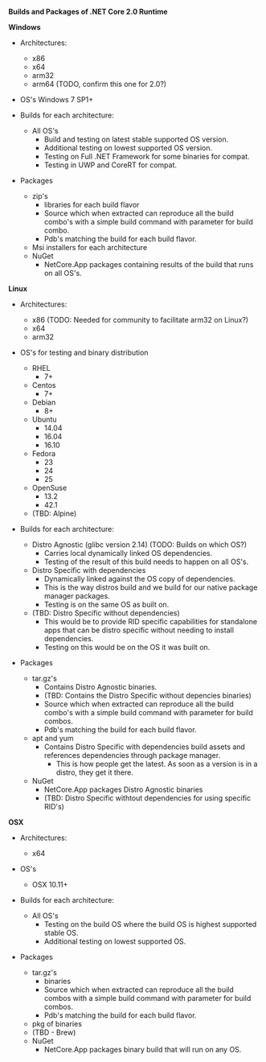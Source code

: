 **Builds and Packages of .NET Core 2.0 Runtime**

__Windows__

- Architectures:
    - x86
    - x64
    - arm32
    - arm64 (TODO, confirm this one for 2.0?)

- OS's
    Windows 7 SP1+

- Builds for each architecture:
    - All OS's
      - Build and testing on latest stable supported OS version.
      - Additional testing on lowest supported OS version. 
      - Testing on Full .NET Framework for some binaries for compat.
      - Testing in UWP and CoreRT for compat.

- Packages
    - zip's
        - libraries for each build flavor
        - Source which when extracted can reproduce all the build combo's with a simple build command with parameter for build combo.
        - Pdb's matching the build for each build flavor.
    - Msi installers for each architecture
    - NuGet
        - NetCore.App packages containing results of the build that runs on all OS's.

__Linux__

- Architectures:
    - x86 (TODO: Needed for community to facilitate arm32 on Linux?)
    - x64
    - arm32

- OS's for testing and binary distribution
    - RHEL
        - 7+
    - Centos 
        - 7+
    - Debian
        - 8+
    - Ubuntu
        - 14.04
        - 16.04
        - 16.10
    - Fedora
        - 23
        - 24
        - 25
    - OpenSuse
        - 13.2
        - 42.1
    - (TBD: Alpine)

- Builds for each architecture:
    - Distro Agnostic (glibc version 2.14) (TODO: Builds on which OS?)
        - Carries local dynamically linked OS dependencies.
        - Testing of the result of this build needs to happen on all OS's.
    - Distro Specific with dependencies
        - Dynamically linked against the OS copy of dependencies.
        - This is the way distros build and we build for our native package manager packages.
        - Testing is on the same OS as built on.
    - (TBD: Distro Specific without dependencies)
        - This would be to provide RID specific capabilities for standalone apps that can be distro specific without needing to install dependencies.
        - Testing on this would be on the OS it was built on.

- Packages
    - tar.gz's
        - Contains Distro Agnostic binaries.
        - (TBD: Contains the Distro Specific without depencies binaries)
        - Source which when extracted can reproduce all the build combo's with a simple build command with parameter for build combos.
        - Pdb's matching the build for each build flavor.
    - apt and yum
        - Contains Distro Specific with dependencies build assets and references dependencies through package manager.
            - This is how people get the latest. As soon as a version is in a distro, they get it there.
    - NuGet
        - NetCore.App packages Distro Agnostic binaries
        - (TBD: Distro Specific withtout dependencies for using specific RID's)

__OSX__

- Architectures:
    - x64

- OS's
    - OSX 10.11+

- Builds for each architecture:
    - All OS's
      - Testing on the build OS where the build OS is highest supported stable OS.
      - Additional testing on lowest supported OS.

- Packages
    - tar.gz's
        - binaries
        - Source which when extracted can reproduce all the build combos with a simple build command with parameter for build combos.
        - Pdb's matching the build for each build flavor.
    - pkg of binaries
    - (TBD - Brew)
    - NuGet
        - NetCore.App packages binary build that will run on any OS.
